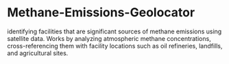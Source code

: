 # Methane-Emissions-Geolocator
identifying facilities that are significant sources of methane emissions using satellite data. Works by analyzing atmospheric methane concentrations, cross-referencing them with facility locations such as oil refineries, landfills, and agricultural sites. 
